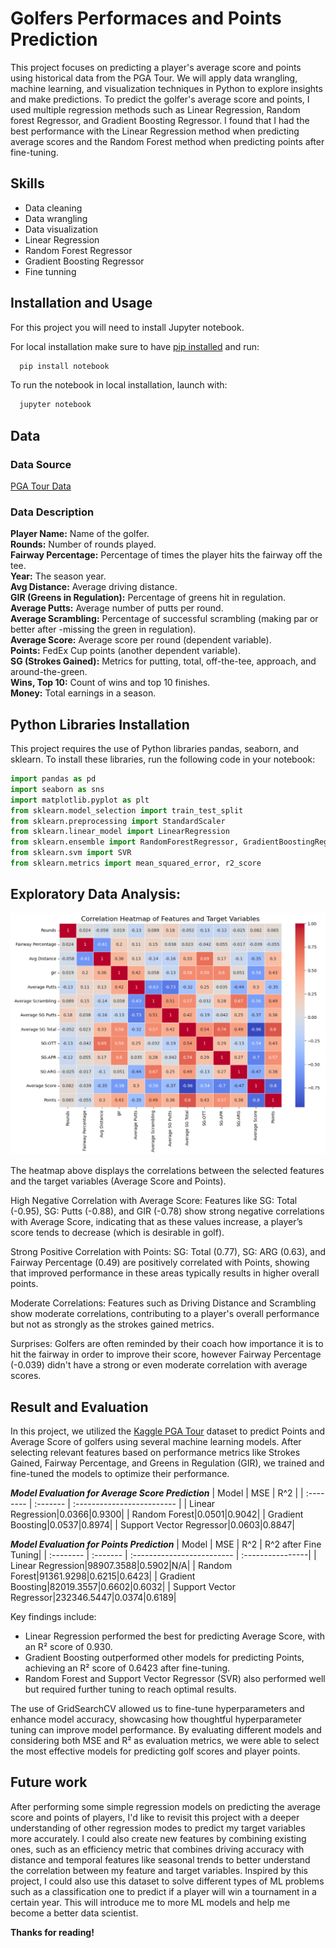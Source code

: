# Golfers Performaces and Points Prediction

This project focuses on predicting a player's average score and points using historical data from the PGA Tour. We will apply data wrangling, machine learning, and visualization techniques in Python to explore insights and make predictions. To predict the golfer's average score and points, I used multiple regression methods such as Linear Regression, Random forest Regressor, and Gradient Boosting Regressor. I found that I had the best performance with the Linear Regression method when predicting average scores and the Random Forest method when predicting points after fine-tuning.


## Skills

- Data cleaning
- Data wrangling
- Data visualization
- Linear Regression 
- Random Forest Regressor
- Gradient Boosting Regressor
- Fine tunning

## Installation and Usage

For this project you will need to install Jupyter notebook.

For local installation make sure to have [pip installed](https://pip.pypa.io/en/stable/installation/) and run:
```bash
  pip install notebook
```

To run the notebook in local installation, launch with:
```bash
  jupyter notebook
```
    
## Data

### Data Source
[PGA Tour Data](https://www.kaggle.com/datasets/jmpark746/pga-tour-data-2010-2018)

### Data Description

**Player Name:** Name of the golfer. \
**Rounds:** Number of rounds played. \
**Fairway Percentage:** Percentage of times the player hits the fairway off the tee. \
**Year:** The season year. \
**Avg Distance:** Average driving distance. \
**GIR (Greens in Regulation):** Percentage of greens hit in regulation. \
**Average Putts:** Average number of putts per round. \
**Average Scrambling:** Percentage of successful scrambling (making par or better after -missing the green in regulation). \
**Average Score:** Average score per round (dependent variable). \
**Points:** FedEx Cup points (another dependent variable). \
**SG (Strokes Gained):** Metrics for putting, total, off-the-tee, approach, and around-the-green. \
**Wins, Top 10:** Count of wins and top 10 finishes. \
**Money:** Total earnings in a season.


## Python Libraries Installation

This project requires the use of Python libraries pandas, seaborn, and sklearn. To install these libraries, run the following code in your notebook:

```python 
import pandas as pd
import seaborn as sns
import matplotlib.pyplot as plt
from sklearn.model_selection import train_test_split
from sklearn.preprocessing import StandardScaler
from sklearn.linear_model import LinearRegression
from sklearn.ensemble import RandomForestRegressor, GradientBoostingRegressor
from sklearn.svm import SVR
from sklearn.metrics import mean_squared_error, r2_score
```

## Exploratory Data Analysis:

![image alt](https://github.com/Rwang0316/Golfer-Performance-and-Points-Prediction/blob/main/Media/heatmap.png)

The heatmap above displays the correlations between the selected features and the target variables (Average Score and Points).

High Negative Correlation with Average Score: Features like SG: Total (-0.95), SG: Putts (-0.88), and GIR (-0.78) show strong negative correlations with Average Score, indicating that as these values increase, a player’s score tends to decrease (which is desirable in golf).

Strong Positive Correlation with Points: SG: Total (0.77), SG: ARG (0.63), and Fairway Percentage (0.49) are positively correlated with Points, showing that improved performance in these areas typically results in higher overall points.

Moderate Correlations: Features such as Driving Distance and Scrambling show moderate correlations, contributing to a player's overall performance but not as strongly as the strokes gained metrics.

Surprises: Golfers are often reminded by their coach how importance it is to hit the fairway in order to improve their score, however Fairway Percentage (-0.039) didn't have a strong or even moderate correlation with average scores.



## Result and Evaluation

In this project, we utilized the [Kaggle PGA Tour](https://www.kaggle.com/datasets/jmpark746/pga-tour-data-2010-2018) dataset to predict Points and Average Score of golfers using several machine learning models. After selecting relevant features based on performance metrics like Strokes Gained, Fairway Percentage, and Greens in Regulation (GIR), we trained and fine-tuned the models to optimize their performance.

***Model Evaluation for Average Score Prediction***
| Model | MSE     | R^2 |
| :-------- | :------- | :------------------------- |
| Linear Regression|0.0366|0.9300|
| Random Forest|0.0501|0.9042|
| Gradient Boosting|0.0537|0.8974|
| Support Vector Regressor|0.0603|0.8847|


***Model Evaluation for Points Prediction***
| Model | MSE     | R^2 | R^2 after Fine Tuning|
| :-------- | :------- | :------------------------- | :----------------|
| Linear Regression|98907.3588|0.5902|N/A|
| Random Forest|91361.9298|0.6215|0.6423|
| Gradient Boosting|82019.3557|0.6602|0.6032|
| Support Vector Regressor|232346.5447|0.0374|0.6189|


Key findings include:

- Linear Regression performed the best for predicting Average Score, with an R² score of 0.930.
- Gradient Boosting outperformed other models for predicting Points, achieving an R² score of 0.6423 after fine-tuning.
- Random Forest and Support Vector Regressor (SVR) also performed well but required further tuning to reach optimal results.

The use of GridSearchCV allowed us to fine-tune hyperparameters and enhance model accuracy, showcasing how thoughtful hyperparameter tuning can improve model performance. By evaluating different models and considering both MSE and R² as evaluation metrics, we were able to select the most effective models for predicting golf scores and player points.
## Future work

After performing some simple regression models on predicting the average score and points of players, I'd like to revisit this project with a deeper understanding of other regression modes to predict my target variables more accurately. I could also create new features by combining existing ones, such as an efficiency metric that combines driving accuracy with distance and temporal features like seasonal trends to better understand the correlation between my feature and target variables. Inspired by this project, I could also use this dataset to solve different types of ML problems such as a classification one to predict if a player will win a tournament in a certain year. This will introduce me to more ML models and help me become a better data scientist.

**Thanks for reading!**
